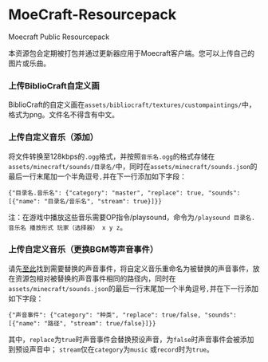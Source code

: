 # MoeCraft-Resourcepack
Moecraft Public Resourcepack

本资源包会定期被打包并通过更新器应用于Moecraft客户端。您可以上传自己的图片或乐曲。



### 上传BiblioCraft自定义画

BiblioCraft的自定义画在`assets/bibliocraft/textures/custompaintings/`中，格式为png。文件名不得含有中文。



### 上传自定义音乐（添加）

将文件转换至128kbps的`.ogg`格式，并按照`音乐名.ogg`的格式存储在`assets/minecraft/sounds/目录名/`中，同时在`assets/minecraft/sounds.json`的最后一行末尾加一个半角逗号`,`并在下一行添加如下字段：

`{"目录名.音乐名": {"category": "master", "replace": true, "sounds":[{"name": "目录名/音乐名", "stream": true}]}}`

注：在游戏中播放这些音乐需要OP指令/playsound，命令为`/playsound 目录名.音乐名 播放形式 玩家（选择器） x y z`。



### 上传自定义音乐（更换BGM等声音事件）

请先[至此](https://minecraft-zh.gamepedia.com/Sounds.json#Java.E7.89.88.E6.95.B0.E6.8D.AE.E5.80.BC)找到需要替换的声音事件，将自定义音乐重命名为被替换的声音事件，放在资源包相对被替换的声音事件相同的路径内，同时在`assets/minecraft/sounds.json`的最后一行末尾加一个半角逗号`,`并在下一行添加如下字段：

`{"声音事件": {"category": "种类", "replace": true/false, "sounds":[{"name": "路径", "stream": true/false}]}}`

其中，`replace`为`true`时声音事件会替换预设声音，为`false`时声音事件会被添加到预设声音中；
`stream`仅在`category`为`music` 或`record`时为`true`。
